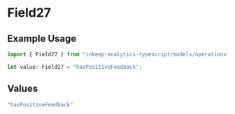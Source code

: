 # Field27

## Example Usage

```typescript
import { Field27 } from "inkeep-analytics-typescript/models/operations";

let value: Field27 = "hasPositiveFeedback";
```

## Values

```typescript
"hasPositiveFeedback"
```